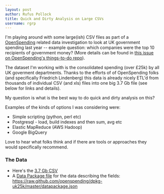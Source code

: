 ```yaml
---
layout: post
author: Rufus Pollock
title: Quick and Dirty Analysis on Large CSVs
username: rgrp
---
```


I'm playing around with some large(ish) CSV files as part of a [OpenSpending](http://openspending.org/) related data investigation to look at UK government spending last year -- example question: which companies were the top 10 recipients of government money? (More details can be
found in [this issue on OpenSpending's things-to-do repo](https://github.com/openspending/thingstodo/issues/5>)).

The dataset I'm working with is the consolidated spending (over £25k) by all UK goverment departments. Thanks to the efforts of of OpenSpending folks (and specifically Friedrich Lindenberg) this data is already nicely ETL'd from thousands of individual CSV (and xls) files into one big 3.7 Gb file (see below for links and details).

My question is what is the best way to do quick and dirty analysis on this?

Examples of the kinds of options I was considering were:

* Simple scripting (python, perl etc)
* Postgresql - load, build indexes and then sum, avg etc
* Elastic MapReduce (AWS Hadoop)
* Google BigQuery

Love to hear what folks think and if there are tools or approaches they would specifically recommend.

### The Data

* Here's the [3.7 Gb CSV](http://data.etl.openspending.org/uk25k/spending-latest.csv)
* A [Data Package file](http://www.dataprotocols.org/en/latest/data-packages.html) for the data describing the fields: <https://raw.github.com/openspending/dpkg-uk25k/master/datapackage.json>

